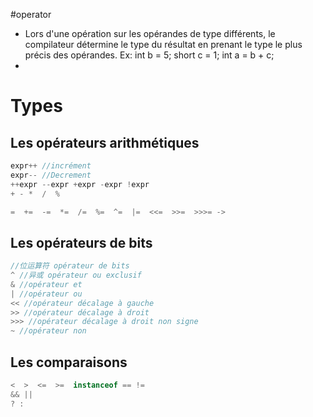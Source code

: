 #operator 

- Lors d'une opération sur les opérandes de type différents, le compilateur détermine le type du résultat en prenant le type le plus précis des opérandes. Ex: int b = 5; short c = 1; int a = b + c;
- 

# Types

## Les opérateurs arithmétiques

``` java
expr++ //incrément
expr-- //Decrement
++expr --expr +expr -expr !expr
+ - *  /  %

=  +=  -=  *=  /=  %=  ^=  |=  <<=  >>=  >>>= ->
```

## Les opérateurs de bits

```java
//位运算符 opérateur de bits
^ //异或 opérateur ou exclusif
& //opérateur et
| //opérateur ou
<< //opérateur décalage à gauche
>> //opérateur décalage à droit
>>> //opérateur décalage à droit non signe
~ //opérateur non
```

## Les comparaisons

```java
<  >  <=  >=  instanceof == !=
&& ||
? :
```
